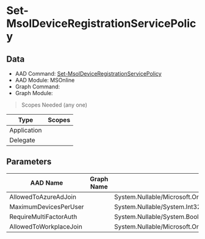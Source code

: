 # Set-MsolDeviceRegistrationServicePolicy

> 

## Data

+ AAD Command: [Set-MsolDeviceRegistrationServicePolicy](https://docs.microsoft.com/en-us/powershell/module/MSOnline/Set-MsolDeviceRegistrationServicePolicy)
+ AAD Module: MSOnline
+ Graph Command: []()
+ Graph Module: 

> Scopes Needed (any one)

|Type|Scopes|
|---|---|
|Application||
|Delegate||

## Parameters

|AAD Name|Graph Name|AAD Type|Graph Type|Infos|
|---|---|---|---|---|
|AllowedToAzureAdJoin||System.Nullable/Microsoft.Online.Administration.Automation.DeviceRegistrationServicePolicy+Scope|||
|MaximumDevicesPerUser||System.Nullable/System.Int32|||
|RequireMultiFactorAuth||System.Nullable/System.Boolean|||
|AllowedToWorkplaceJoin||System.Nullable/Microsoft.Online.Administration.Automation.DeviceRegistrationServicePolicy+Scope|||

